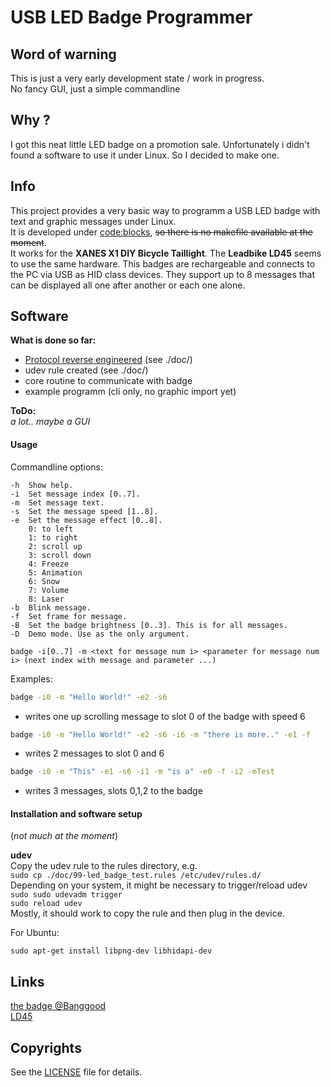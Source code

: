 # USB LED Badge Programmer
## Word of warning
This is just a very early development state / work in progress.<br>
No fancy GUI, just a simple commandline


## Why ?
I got this neat little LED badge on a promotion sale. Unfortunately i didn't found a software to use it under Linux. So I decided to make one.

## Info
This project provides a very basic way to programm a USB LED badge with text and graphic messages under Linux.<br>
It is developed under [code:blocks](http://www.codeblocks.org/), ~~so there is no makefile available at the moment~~.<br>
It works for the **XANES X1 DIY Bicycle Taillight**. The **Leadbike LD45** seems to use the same hardware.
This badges are rechargeable and connects to the PC via USB as HID class devices. They support up to 8 messages that can be displayed all one after another or each one alone.

## Software

**What is done so far:**
* [Protocol reverse engineered](./doc/XANESX1ProgrammableLEDlightbadgeprotocollreverseengineering.md) (see ./doc/)
* udev rule created (see ./doc/)
* core routine to communicate with badge
* example programm (cli only, no graphic import yet)

**ToDo:** <br>
*a lot.. maybe a GUI*


#### Usage
Commandline options:<br>

    -h  Show help.
    -i  Set message index [0..7].
    -m  Set message text.
    -s  Set the message speed [1..8].
    -e  Set the message effect [0..8].
        0: to left
        1: to right
        2: scroll up
        3: scroll down
        4: Freeze
        5: Animation
        6: Snow
        7: Volume
        8: Laser
    -b  Blink message.
    -f  Set frame for message.
    -B  Set the badge brightness [0..3]. This is for all messages.
    -D  Demo mode. Use as the only argument.

```
badge -i[0..7] -m <text for message num i> <parameter for message num i> (next index with message and parameter ...)
```

Examples:<br>
```bash
badge -i0 -m "Hello World!" -e2 -s6
```
- writes one up scrolling message to slot 0 of the badge with speed 6
```bash
badge -i0 -m "Hello World!" -e2 -s6 -i6 -m "there is more.." -e1 -f
```
- writes 2 messages to slot 0 and 6
```bash
badge -i0 -m "This" -e1 -s6 -i1 -m "is a" -e0 -f -i2 -mTest
```
- writes 3 messages, slots 0,1,2 to the badge

#### Installation and software setup
(*not much at the moment*)

**udev**<br>
Copy the udev rule to the rules directory, e.g.<br>
`sudo cp ./doc/99-led_badge_test.rules /etc/udev/rules.d/`<br>
Depending on your system, it might be necessary to trigger/reload udev<br>
`sudo sudo udevadm trigger` <br>
`sudo reload udev` <br>
Mostly, it should work to copy the rule and then plug in the device.<p>

For Ubuntu:

    sudo apt-get install libpng-dev libhidapi-dev


## Links
[the badge @Banggood](https://www.banggood.com/XANES-X1-DIY-Bicycle-Taillight-Programmable-LED-Electronic-Advertising-Display-Bicycle-TailLight-USB-p-1220458.html) <br>
[LD45](http://en.leadbike.cn/index.php?id=2154)


## Copyrights
See the [LICENSE](./LICENSE) file for details.
